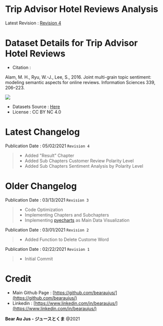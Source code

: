 # Trip Advisor Hotel Reviews Analysis
Latest Revision : [Revision 4](https://github.com/haryobagas/Analysis_Trip_Advisor_Hotel_Reviews/blob/main/main_rev4.rar)

# Dataset Details for Trip Advisor Hotel Reviews
+ Citation :

Alam, M. H., Ryu, W.-J., Lee, S., 2016. Joint multi-grain topic sentiment: modeling semantic aspects for online reviews. Information Sciences 339, 206–223.

[![](https://zenodo.org/badge/DOI/10.5281/zenodo.1219899.svg)](https://doi.org/10.5281/zenodo.1219899)

+ Datasets Source : [Here](https://www.kaggle.com/andrewmvd/trip-advisor-hotel-reviews)
+ License : CC BY NC 4.0

# Latest Changelog
Publication Date : 05/02/2021 `Revision 4`

> + Added "Result" Chapter
> + Added Sub Chapters Customer Review Polarity Level
> + Added Sub Chapters Sentiment Analysis by Polarity Level

# Older Changelog
Publication Date : 03/13/2021 `Revision 3`

> + Code Optimization
> + Implementing Chapters and Subchapters
> + Implementing [pyecharts](https://github.com/pyecharts) as Main Data Visualization

Publication Date : 03/01/2021 `Revision 2`

> + Added Function to Delete Custome Word

Publication Date : 02/22/2021 `Revision 1`

> + Initial Commit

# Credit
+ Main Github Page : [https://github.com/bearaujus/](https://github.com/bearaujus/)
+ Linkedin : [https://www.linkedin.com/in/bearaujus/](https://www.linkedin.com/in/bearaujus/)

**Bear Au Jus - ジュースとくま** @2021
